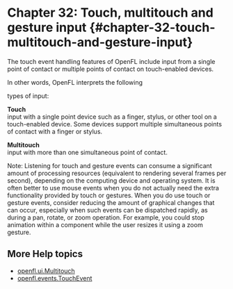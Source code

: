# Chapter 32: Touch, multitouch and gesture input {#chapter-32-touch-multitouch-and-gesture-input}

The touch event handling features of OpenFL include input from a single point of
contact or multiple points of contact on touch-enabled devices.

<!--And, the OpenFL handles events that combine multiple touch points with
movement to create a gesture.--> In other words, OpenFL interprets the following

types of input:

**Touch**  
input with a single point device such as a finger, stylus, or other tool on a
touch-enabled device. Some devices support multiple simultaneous points of
contact with a finger or stylus.

**Multitouch**  
input with more than one simultaneous point of contact.

<!-- TODO: uncomment when gesture events are implemented
**Gesture**
Input interpreted by a device or operating system in response to one or more
touch events. For example, a user rotates two fingers simultaneously, and the
device or operating system interprets that touch input as a rotation gesture.
Some gestures are performed with one finger or touch point, and some gestures
require multiple touch points. The device or operating system establishes the
type of gesture to assign to the input.

Both touch and gesture input can be multitouch input depending on the user's
device. OpenFL provides APIs for handling touch events, gesture events, and
individually tracked touch events for multitouch input.-->

Note: Listening for touch and gesture events can consume a significant amount of
processing resources (equivalent to rendering several frames per second),
depending on the computing device and operating system. It is often better to
use mouse events when you do not actually need the extra functionality provided
by touch or gestures. When you do use touch or gesture events, consider reducing
the amount of graphical changes that can occur, especially when such events can
be dispatched rapidly, as during a pan, rotate, or zoom operation. For example,
you could stop animation within a component while the user resizes it using a
zoom gesture.

## More Help topics

- [openfl.ui.Multitouch](https://api.openfl.org/openfl/ui/Multitouch.html)
- [openfl.events.TouchEvent](https://api.openfl.org/openfl/events/TouchEvent.html)

<!-- TODO: uncomment when gesture events are implemented
- [openfl.events.GestureEvent](https://api.openfl.org/openfl/events/GestureEvent.html)
- [openfl.events.TransformGestureEvent](https://api.openfl.org/openfl/events/TransformGestureEvent.html)
- [openfl.events.GesturePhase](https://api.openfl.org/openfl/events/GesturePhase.html)
- [openfl.events.PressAndTapGestureEvent](https://api.openfl.org/openfl/events/PressAndTapGestureEvent.html)-->
